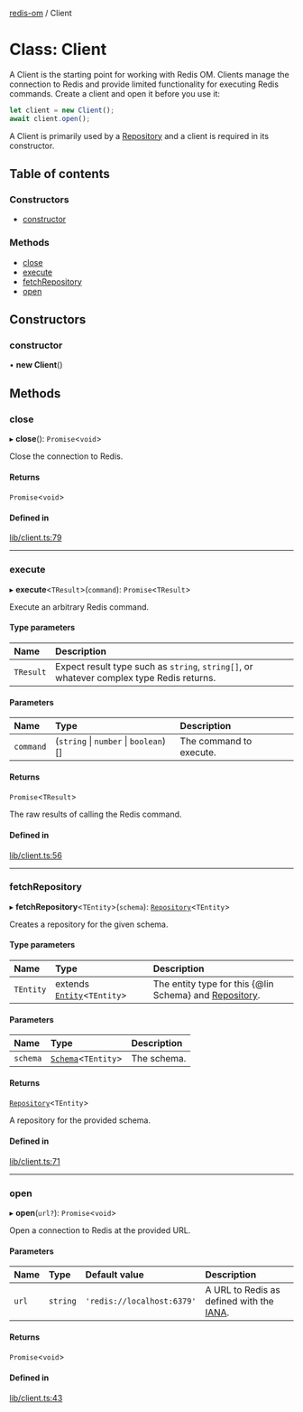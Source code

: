 [redis-om](../README.md) / Client

# Class: Client

A Client is the starting point for working with Redis OM. Clients manage the
connection to Redis and provide limited functionality for executing Redis commands.
Create a client and open it before you use it:

```typescript
let client = new Client();
await client.open();
```

A Client is primarily used by a [Repository](Repository.md) and a client is required in
its constructor.

## Table of contents

### Constructors

- [constructor](Client.md#constructor)

### Methods

- [close](Client.md#close)
- [execute](Client.md#execute)
- [fetchRepository](Client.md#fetchrepository)
- [open](Client.md#open)

## Constructors

### constructor

• **new Client**()

## Methods

### close

▸ **close**(): `Promise`<`void`\>

Close the connection to Redis.

#### Returns

`Promise`<`void`\>

#### Defined in

[lib/client.ts:79](https://github.com/redis-developer/redis-om-node/blob/d4db235/lib/client.ts#L79)

___

### execute

▸ **execute**<`TResult`\>(`command`): `Promise`<`TResult`\>

Execute an arbitrary Redis command.

#### Type parameters

| Name | Description |
| :------ | :------ |
| `TResult` | Expect result type such as `string`, `string[]`, or whatever complex type Redis returns. |

#### Parameters

| Name | Type | Description |
| :------ | :------ | :------ |
| `command` | (`string` \| `number` \| `boolean`)[] | The command to execute. |

#### Returns

`Promise`<`TResult`\>

The raw results of calling the Redis command.

#### Defined in

[lib/client.ts:56](https://github.com/redis-developer/redis-om-node/blob/d4db235/lib/client.ts#L56)

___

### fetchRepository

▸ **fetchRepository**<`TEntity`\>(`schema`): [`Repository`](Repository.md)<`TEntity`\>

Creates a repository for the given schema.

#### Type parameters

| Name | Type | Description |
| :------ | :------ | :------ |
| `TEntity` | extends [`Entity`](Entity.md)<`TEntity`\> | The entity type for this {@lin Schema} and [Repository](Repository.md). |

#### Parameters

| Name | Type | Description |
| :------ | :------ | :------ |
| `schema` | [`Schema`](Schema.md)<`TEntity`\> | The schema. |

#### Returns

[`Repository`](Repository.md)<`TEntity`\>

A repository for the provided schema.

#### Defined in

[lib/client.ts:71](https://github.com/redis-developer/redis-om-node/blob/d4db235/lib/client.ts#L71)

___

### open

▸ **open**(`url?`): `Promise`<`void`\>

Open a connection to Redis at the provided URL.

#### Parameters

| Name | Type | Default value | Description |
| :------ | :------ | :------ | :------ |
| `url` | `string` | `'redis://localhost:6379'` | A URL to Redis as defined with the [IANA](https://www.iana.org/assignments/uri-schemes/prov/redis). |

#### Returns

`Promise`<`void`\>

#### Defined in

[lib/client.ts:43](https://github.com/redis-developer/redis-om-node/blob/d4db235/lib/client.ts#L43)
